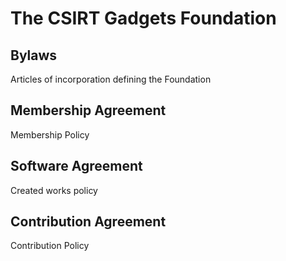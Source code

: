 The CSIRT Gadgets Foundation
==

Bylaws
--
Articles of incorporation defining the Foundation

Membership Agreement
--
Membership Policy

Software Agreement
--
Created works policy

Contribution Agreement
--
Contribution Policy
